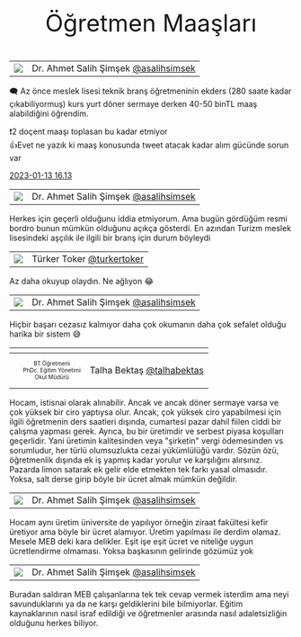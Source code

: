 <link href="../styles.css" rel="stylesheet"> 

<center><p class="fash" style="font-size:3em"> Öğretmen Maaşları </p></center>

| | |  
|:-----:|:-----:|  
|  ![](https://pbs.twimg.com/profile_images/1577979975180894209/Y7J7MloD_bigger.jpg) | Dr. Ahmet  Salih  Şimşek [@asalihsimsek](https://twitter.com/asalihsimsek) |

🗨️ Az önce meslek lisesi teknik branş öğretmeninin ekders (280 saate kadar çıkabiliyormuş) kurs yurt döner sermaye derken 40-50 binTL maaş alabildiğini öğrendim.   

❗️2 doçent maaşı toplasan bu kadar etmiyor   
👍Evet ne yazık ki maaş konusunda tweet atacak kadar alım gücünde sorun var  

[2023-01-13 16.13](https://twitter.com/asalihsimsek/status/1613886884110893057)

[](https://twitter.com/asalihsimsek/status/1613963517534818304)

| | |  
|:-----:|:-----:|  
|  ![](https://pbs.twimg.com/profile_images/1577979975180894209/Y7J7MloD_bigger.jpg) | Dr. Ahmet  Salih  Şimşek [@asalihsimsek](https://twitter.com/asalihsimsek) |

Herkes için geçerli olduğunu iddia etmiyorum. Ama bugün gördüğüm resmi bordro bunun mümkün olduğunu açıkça gösterdi. En azından Turizm meslek lisesindeki aşçılık ile ilgili bir branş için durum böyleydi

[](https://twitter.com/turkertoker/status/1613944082866343936)

| | |  
|:-----:|:---:|  
| ![](https://pbs.twimg.com/profile_images/1598456574040752128/GMPJdQA9_bigger.jpg) | Türker Toker [@turkertoker](https://twitter.com/turkertoker) |

Az daha okuyup olaydın. Ne ağlıyon 😂

[](https://twitter.com/asalihsimsek/status/1613963770782515201)

| | |  
|:-----:|:-----:|  
|  ![](https://pbs.twimg.com/profile_images/1577979975180894209/Y7J7MloD_bigger.jpg) | Dr. Ahmet  Salih  Şimşek [@asalihsimsek](https://twitter.com/asalihsimsek) |

Hiçbir başarı cezasız kalmıyor daha çok okumanın daha çok sefalet olduğu harika bir sistem 😅

[](https://twitter.com/talhabektas/status/1613968188907159552)

<table>
<thead>
<tr>
<th style="text-align:center"> </th>
<th style="text-align:center"> </th>
<th style="text-align:center"> </th>
</tr>
</thead>
<tbody>
<tr>
<td style="text-align:center"><img src="https://pbs.twimg.com/profile_images/1541806763535749120/VfxxbLgF_bigger.jpg" alt=""></td>
<td style="text-align:center"> <p style="font-size:10px"> BT Öğretmeni <br/> PhDc. Eğitim Yönetimi <br/> Okul Müdürü </p> </td>
<td style="text-align:center">Talha Bektaş <a href="https://twitter.com/talhabektas/">@talhabektas</a></td>
</tr>
</tbody>
</table>

Hocam, istisnai olarak alınabilir. Ancak ve ancak döner sermaye varsa ve çok yüksek bir ciro yaptıysa olur. Ancak, çok yüksek ciro yapabilmesi için ilgili öğretmenin ders saatleri dışında, cumartesi pazar dahil fiilen ciddi bir çalışma yapması gerek. Ayrıca, bu bir üretimdir  ve serbest piyasa koşulları geçerlidir. Yani üretimin kalitesinden veya "şirketin" vergi ödemesinden vs sorumludur, her türlü olumsuzlukta cezai yükümlülüğü vardır. 
Sözün özü, öğretmenlik dışında ek iş yapmış kadar yorulur ve karşılığını alırsınız. Pazarda limon satarak ek gelir elde etmekten tek farkı yasal olmasıdır. Yoksa, salt derse girip böyle bir ücret almak mümkün değildir.

[](https://twitter.com/asalihsimsek/status/1613969772852412436)

| | |  
|:-----:|:-----:|  
|  ![](https://pbs.twimg.com/profile_images/1577979975180894209/Y7J7MloD_bigger.jpg) | Dr. Ahmet  Salih  Şimşek [@asalihsimsek](https://twitter.com/asalihsimsek) |

Hocam aynı üretim üniversite de yapılıyor örneğin ziraat fakültesi kefir üretiyor ama böyle bir ücret alamıyor. Üretim yapılması ile derdim olamaz. Mesele MEB deki kara delikler. Eşit işe eşit ücret ve niteliğe uygun ücretlendirme olmaması. Yoksa başkasının gelirinde gözümüz yok

[](https://twitter.com/asalihsimsek/status/1613990417447456787)

| | |  
|:-----:|:-----:|  
|  ![](https://pbs.twimg.com/profile_images/1577979975180894209/Y7J7MloD_bigger.jpg) | Dr. Ahmet  Salih  Şimşek [@asalihsimsek](https://twitter.com/asalihsimsek) |

Buradan saldıran MEB çalışanlarına tek tek cevap vermek isterdim ama neyi savunduklarını ya da ne karşı geldiklerini bile bilmiyorlar. Eğitim kaynaklarının nasıl israf edildiği ve öğretmenler arasında nasıl adaletsizliğin olduğunu herkes biliyor.

